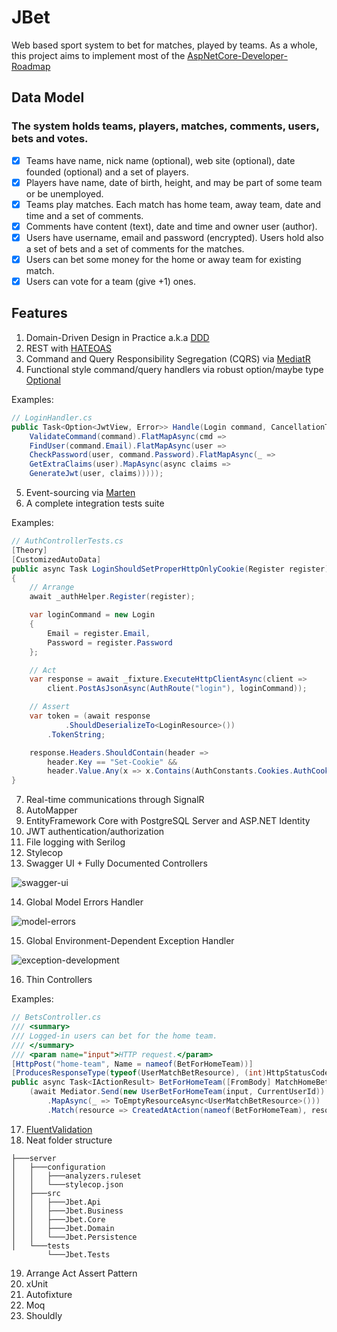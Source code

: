 # JBet
Web based sport system to bet for matches, played by teams.
As a whole, this project aims to implement most of the [AspNetCore-Developer-Roadmap](https://github.com/MoienTajik/AspNetCore-Developer-Roadmap)

## Data Model
### The system holds teams, players, matches, comments, users, bets and votes.
- [x] Teams have name, nick name (optional), web site (optional), date founded (optional) and a set of players.
- [x] Players have name, date of birth, height, and may be part of some team or be unemployed.
- [x] Teams play matches. Each match has home team, away team, date and time and a set of comments.
- [x] Comments have content (text), date and time and owner user (author).
- [x] Users have username, email and password (encrypted). Users hold also a set of bets and a set of comments for the matches.
- [x] Users can bet some money for the home or away team for existing match.
- [x] Users can vote for a team (give +1) ones.

## Features
1. Domain-Driven Design in Practice a.k.a [DDD](https://en.wikipedia.org/wiki/Domain-driven_design)
2. REST with [HATEOAS](https://github.com/riskfirst/riskfirst.hateoas)
3. Command and Query Responsibility Segregation (CQRS) via [MediatR](https://github.com/jbogard/MediatR)
4. Functional style command/query handlers via robust option/maybe type [Optional](https://github.com/nlkl/Optional)

Examples:
```csharp
// LoginHandler.cs
public Task<Option<JwtView, Error>> Handle(Login command, CancellationToken cancellationToken = default) =>
    ValidateCommand(command).FlatMapAsync(cmd =>
    FindUser(command.Email).FlatMapAsync(user =>
    CheckPassword(user, command.Password).FlatMapAsync(_ =>
    GetExtraClaims(user).MapAsync(async claims =>
    GenerateJwt(user, claims)))));
```
5. Event-sourcing via [Marten](https://jasperfx.github.io/marten/)
6. A complete integration tests suite

Examples:
```csharp
// AuthControllerTests.cs
[Theory]
[CustomizedAutoData]
public async Task LoginShouldSetProperHttpOnlyCookie(Register register)
{
    // Arrange
    await _authHelper.Register(register);

    var loginCommand = new Login
    {
        Email = register.Email,
        Password = register.Password
    };

    // Act
    var response = await _fixture.ExecuteHttpClientAsync(client =>
        client.PostAsJsonAsync(AuthRoute("login"), loginCommand));

    // Assert
    var token = (await response
            .ShouldDeserializeTo<LoginResource>())
        .TokenString;

    response.Headers.ShouldContain(header =>
        header.Key == "Set-Cookie" &&
        header.Value.Any(x => x.Contains(AuthConstants.Cookies.AuthCookieName) && x.Contains(token)));
}
```
7. Real-time communications through SignalR
8. AutoMapper
9. EntityFramework Core with PostgreSQL Server and ASP.NET Identity
10. JWT authentication/authorization
11. File logging with Serilog
12. Stylecop
13. Swagger UI + Fully Documented Controllers

![swagger-ui](https://devadventures.net/wp-content/uploads/2018/06/swagger-ui-new.png)

14. Global Model Errors Handler

![model-errors](https://devadventures.net/wp-content/uploads/2018/05/model-errors.png)

15. Global Environment-Dependent Exception Handler

![exception-development](https://devadventures.net/wp-content/uploads/2018/06/exception-development.png)

16. Thin Controllers

Examples:
```csharp
// BetsController.cs
/// <summary>
/// Logged-in users can bet for the home team.
/// </summary>
/// <param name="input">HTTP request.</param>
[HttpPost("home-team", Name = nameof(BetForHomeTeam))]
[ProducesResponseType(typeof(UserMatchBetResource), (int)HttpStatusCode.Created)]
public async Task<IActionResult> BetForHomeTeam([FromBody] MatchHomeBetInput input) =>
    (await Mediator.Send(new UserBetForHomeTeam(input, CurrentUserId))
        .MapAsync(_ => ToEmptyResourceAsync<UserMatchBetResource>()))
        .Match(resource => CreatedAtAction(nameof(BetForHomeTeam), resource), Error);
```
17. [FluentValidation](https://fluentvalidation.net/)
18. Neat folder structure
```
├───server
│   ├───configuration
│   │   ├───analyzers.ruleset
│   │   └───stylecop.json
│   ├───src
│   │   ├───Jbet.Api
│   │   ├───Jbet.Business
│   │   ├───Jbet.Core
│   │   ├───Jbet.Domain
│   │   └───Jbet.Persistence
│   └───tests
        └───Jbet.Tests
```
19. Arrange Act Assert Pattern
20. xUnit
21. Autofixture
22. Moq
23. Shouldly
